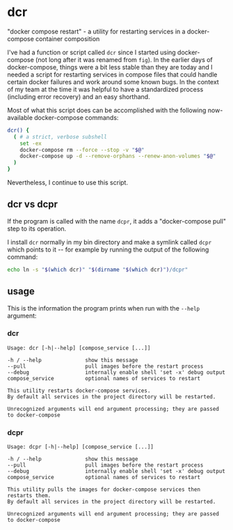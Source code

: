 # dcr

"docker compose restart" - a utility for restarting services in a docker-compose container composition

I've had a function or script called `dcr` since I started using docker-compose (not long after it was renamed from `fig`). In the earlier days of docker-compose, things were a bit less stable than they are today and I needed a script for restarting services in compose files that could handle certain docker failures and work around some known bugs. In the context of my team at the time it was helpful to have a standardized process (including error recovery) and an easy shorthand.

Most of what this script does can be accomplished with the following now-available docker-compose commands:

```sh
dcr() {
  ( # a strict, verbose subshell
    set -ex
    docker-compose rm --force --stop -v "$@"
    docker-compose up -d --remove-orphans --renew-anon-volumes "$@"
  )
}
```

Nevertheless, I continue to use this script.

## dcr vs dcpr

If the program is called with the name `dcpr`, it adds a "docker-compose pull" step to its operation.

I install `dcr` normally in my bin directory and make a symlink called `dcpr` which points to it -- for example by running the output of the following command:

```sh
echo ln -s "$(which dcr)" "$(dirname "$(which dcr)")/dcpr"
```

## usage

This is the information the program prints when run with the `--help` argument:

### dcr

```
Usage: dcr [-h|--help] [compose_service [...]]

-h / --help              show this message
--pull                   pull images before the restart process
--debug                  internally enable shell 'set -x' debug output
compose_service          optional names of services to restart

This utility restarts docker-compose services.
By default all services in the project directory will be restarted.

Unrecognized arguments will end argument processing; they are passed to docker-compose
```

### dcpr

```
Usage: dcpr [-h|--help] [compose_service [...]]

-h / --help              show this message
--pull                   pull images before the restart process
--debug                  internally enable shell 'set -x' debug output
compose_service          optional names of services to restart

This utility pulls the images for docker-compose services then restarts them.
By default all services in the project directory will be restarted.

Unrecognized arguments will end argument processing; they are passed to docker-compose
```
